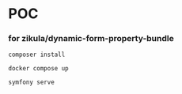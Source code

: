 # POC
### for zikula/dynamic-form-property-bundle


`composer install`

`docker compose up`

`symfony serve`